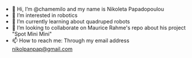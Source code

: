 - 👋 Hi, I’m @chamemilo and my name is Nikoleta Papadopoulou
- 👀 I’m interested in robotics
- 🌱 I’m currently learning about quadruped robots
- 💞️ I’m looking to collaborate on Maurice Rahme's repo about his project "Spot Mini Mini"
- 📫 How to reach me: Through my email address nikolpanpap@gmail.com

<!---
chamemilo/chamemilo is a ✨ special ✨ repository because its `README.md` (this file) appears on your GitHub profile.
You can click the Preview link to take a look at your changes.
--->

